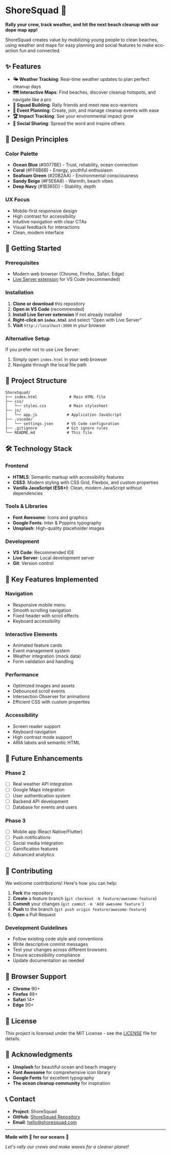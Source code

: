 # ShoreSquad 🌊

**Rally your crew, track weather, and hit the next beach cleanup with our dope map app!**

ShoreSquad creates value by mobilizing young people to clean beaches, using weather and maps for easy planning and social features to make eco-action fun and connected.

## ✨ Features

- **🌤️ Weather Tracking**: Real-time weather updates to plan perfect cleanup days
- **🗺️ Interactive Maps**: Find beaches, discover cleanup hotspots, and navigate like a pro
- **👥 Squad Building**: Rally friends and meet new eco-warriors
- **📅 Event Planning**: Create, join, and manage cleanup events with ease
- **🏆 Impact Tracking**: See your environmental impact grow
- **📱 Social Sharing**: Spread the word and inspire others

## 🎨 Design Principles

### Color Palette
- **Ocean Blue** (#0077BE) - Trust, reliability, ocean connection
- **Coral** (#FF6B6B) - Energy, youthful enthusiasm  
- **Seafoam Green** (#20B2AA) - Environmental consciousness
- **Sandy Beige** (#F5E6A8) - Warmth, beach vibes
- **Deep Navy** (#1B365D) - Stability, depth

### UX Focus
- Mobile-first responsive design
- High contrast for accessibility
- Intuitive navigation with clear CTAs
- Visual feedback for interactions
- Clean, modern interface

## 🚀 Getting Started

### Prerequisites
- Modern web browser (Chrome, Firefox, Safari, Edge)
- [Live Server extension](https://marketplace.visualstudio.com/items?itemName=ritwickdey.LiveServer) for VS Code (recommended)

### Installation

1. **Clone or download** this repository
2. **Open in VS Code** (recommended)
3. **Install Live Server extension** if not already installed
4. **Right-click on `index.html`** and select "Open with Live Server"
5. **Visit** `http://localhost:3000` in your browser

### Alternative Setup
If you prefer not to use Live Server:
1. Simply open `index.html` in your web browser
2. Navigate through the local file path

## 📁 Project Structure

```
ShoreSquad/
├── index.html              # Main HTML file
├── css/
│   └── styles.css          # Main stylesheet
├── js/
│   └── app.js             # Application JavaScript
├── .vscode/
│   └── settings.json      # VS Code configuration
├── .gitignore             # Git ignore rules
└── README.md              # This file
```

## 🛠️ Technology Stack

### Frontend
- **HTML5**: Semantic markup with accessibility features
- **CSS3**: Modern styling with CSS Grid, Flexbox, and custom properties
- **Vanilla JavaScript (ES6+)**: Clean, modern JavaScript without dependencies

### Tools & Libraries
- **Font Awesome**: Icons and graphics
- **Google Fonts**: Inter & Poppins typography
- **Unsplash**: High-quality placeholder images

### Development
- **VS Code**: Recommended IDE
- **Live Server**: Local development server
- **Git**: Version control

## 🌟 Key Features Implemented

### Navigation
- Responsive mobile menu
- Smooth scrolling navigation
- Fixed header with scroll effects
- Keyboard accessibility

### Interactive Elements
- Animated feature cards
- Event management system
- Weather integration (mock data)
- Form validation and handling

### Performance
- Optimized images and assets
- Debounced scroll events
- Intersection Observer for animations
- Efficient CSS with custom properties

### Accessibility
- Screen reader support
- Keyboard navigation
- High contrast mode support
- ARIA labels and semantic HTML

## 🎯 Future Enhancements

### Phase 2
- [ ] Real weather API integration
- [ ] Google Maps integration
- [ ] User authentication system
- [ ] Backend API development
- [ ] Database for events and users

### Phase 3
- [ ] Mobile app (React Native/Flutter)
- [ ] Push notifications
- [ ] Social media integration
- [ ] Gamification features
- [ ] Advanced analytics

## 🤝 Contributing

We welcome contributions! Here's how you can help:

1. **Fork** the repository
2. **Create** a feature branch (`git checkout -b feature/awesome-feature`)
3. **Commit** your changes (`git commit -m 'Add awesome feature'`)
4. **Push** to the branch (`git push origin feature/awesome-feature`)
5. **Open** a Pull Request

### Development Guidelines
- Follow existing code style and conventions
- Write descriptive commit messages
- Test your changes across different browsers
- Ensure accessibility compliance
- Update documentation as needed

## 📱 Browser Support

- **Chrome** 90+
- **Firefox** 88+
- **Safari** 14+
- **Edge** 90+

## 📄 License

This project is licensed under the MIT License - see the [LICENSE](LICENSE) file for details.

## 🙏 Acknowledgments

- **Unsplash** for beautiful ocean and beach imagery
- **Font Awesome** for comprehensive icon library
- **Google Fonts** for excellent typography
- **The ocean cleanup community** for inspiration

## 📞 Contact

- **Project**: ShoreSquad
- **GitHub**: [ShoreSquad Repository](#)
- **Email**: hello@shoresquad.com

---

**Made with 💙 for our oceans** 🌊

*Let's rally our crews and make waves for a cleaner planet!*
